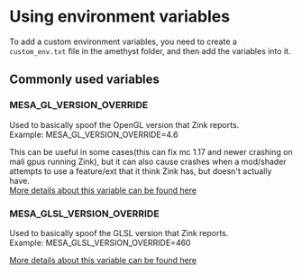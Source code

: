 # Using environment variables

To add a custom environment variables, you need to create a ``custom_env.txt`` file in the amethyst folder, and then add the variables into it.

## Commonly used variables

### MESA_GL_VERSION_OVERRIDE 
Used to basically spoof the OpenGL version that Zink reports.    
Example: MESA_GL_VERSION_OVERRIDE=4.6

This can be useful in some cases(this can fix mc 1.17 and newer crashing on mali gpus running Zink), but it can also cause crashes when a mod/shader attempts to use a feature/ext that it think Zink has, but doesn't actually have.   
[More details about this variable can be found here](https://docs.mesa3d.org/envvars.html#envvar-MESA_GL_VERSION_OVERRIDE)

###  MESA_GLSL_VERSION_OVERRIDE
Used to basically spoof the GLSL version that Zink reports.      
Example: MESA_GLSL_VERSION_OVERRIDE=460

[More details about this variable can be found here](https://docs.mesa3d.org/envvars.html#envvar-MESA_GLSL_VERSION_OVERRIDE)
